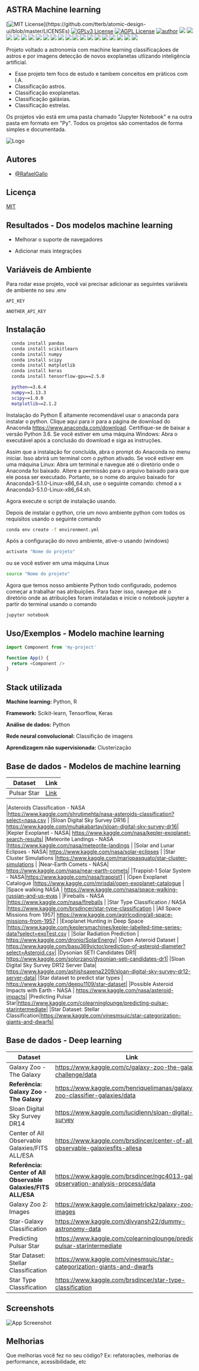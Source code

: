 ## ASTRA Machine learning

[![MIT License](https://img.shields.io/apm/l/atomic-design-ui.svg?)](https://github.com/tterb/atomic-design-ui/blob/master/LICENSEs)
[![GPLv3 License](https://img.shields.io/badge/License-GPL%20v3-yellow.svg)](https://opensource.org/licenses/)
[![AGPL License](https://img.shields.io/badge/license-AGPL-blue.svg)](http://www.gnu.org/licenses/agpl-3.0)
[![author](https://img.shields.io/badge/author-RafaelGallo-red.svg)](https://github.com/RafaelGallo?tab=repositories) 
[![](https://img.shields.io/badge/python-3.7+-blue.svg)](https://www.python.org/downloads/release/python-374/) 
[![](https://img.shields.io/badge/R-3.6.0-red.svg)](https://www.r-project.org/)
[![](https://img.shields.io/badge/ggplot2-white.svg)](https://ggplot2.tidyverse.org/)
[![](https://img.shields.io/badge/dplyr-blue.svg)](https://dplyr.tidyverse.org/)
[![](https://img.shields.io/badge/readr-green.svg)](https://readr.tidyverse.org/)
[![](https://img.shields.io/badge/ggvis-black.svg)](https://ggvis.tidyverse.org/)
[![](https://img.shields.io/badge/Shiny-red.svg)](https://shiny.tidyverse.org/)
[![](https://img.shields.io/badge/plotly-green.svg)](https://plotly.com/)
[![](https://img.shields.io/badge/XGBoost-red.svg)](https://xgboost.readthedocs.io/en/stable/#)
[![](https://img.shields.io/badge/Tensorflow-orange.svg)](https://powerbi.microsoft.com/pt-br/)
[![](https://img.shields.io/badge/Keras-red.svg)](https://powerbi.microsoft.com/pt-br/)
[![](https://img.shields.io/badge/CUDA-gree.svg)](https://powerbi.microsoft.com/pt-br/)
[![](https://img.shields.io/badge/Caret-orange.svg)](https://caret.tidyverse.org/)
[![](https://img.shields.io/badge/Pandas-blue.svg)](https://pandas.pydata.org/) 
[![](https://img.shields.io/badge/Matplotlib-blue.svg)](https://matplotlib.org/)
[![](https://img.shields.io/badge/Seaborn-green.svg)](https://seaborn.pydata.org/)
[![](https://img.shields.io/badge/Matplotlib-orange.svg)](https://scikit-learn.org/stable/) 
[![](https://img.shields.io/badge/Scikit_Learn-green.svg)](https://scikit-learn.org/stable/)
[![](https://img.shields.io/badge/Numpy-white.svg)](https://numpy.org/)
[![](https://img.shields.io/badge/PowerBI-red.svg)](https://powerbi.microsoft.com/pt-br/)

Projeto voltado a astronomia com machine learning classificaçãoes de astros e por imagens detecção de novos exoplanetas utlizando inteligência artificial.

- Esse projeto tem foco de estudo e tambem conceitos em práticos com I.A.
- Classificação astros.
- Classificação exoplanetas.
- Classificação galáxias.
- Classificação estrelas.

Os projetos vão está em uma pasta chamado "Jupyter Notebook" e na outra pasta em formato em "Py".
Todos os projetos são comentados de forma simples e documentada.



![Logo](https://image.freepik.com/fotos-gratis/panorama-noturno-da-galaxia_23-2148895342.jpg)


## Autores

- [@RafaelGallo](https://github.com/RafaelGallo)


## Licença

[MIT](https://choosealicense.com/licenses/mit/)


## Resultados - Dos modelos machine learning 

- Melhorar o suporte de navegadores

- Adicionar mais integrações


## Variáveis de Ambiente

Para rodar esse projeto, você vai precisar adicionar as seguintes variáveis de ambiente no seu .env

`API_KEY`

`ANOTHER_API_KEY`
## Instalação 

```bash
  conda install pandas 
  conda install scikitlearn
  conda install numpy
  conda install scipy
  conda install matplotlib
  conda install keras
  conda install tensorflow-gpu==2.5.0

  python==3.6.4
  numpy==1.13.3
  scipy==1.0.0
  matplotlib==2.1.2
```
Instalação do Python É altamente recomendável usar o anaconda para instalar o python. Clique aqui para ir para a página de download do Anaconda https://www.anaconda.com/download. Certifique-se de baixar a versão Python 3.6. Se você estiver em uma máquina Windows: Abra o executável após a conclusão do download e siga as instruções. 

Assim que a instalação for concluída, abra o prompt do Anaconda no menu iniciar. Isso abrirá um terminal com o python ativado. Se você estiver em uma máquina Linux: Abra um terminal e navegue até o diretório onde o Anaconda foi baixado. 
Altere a permissão para o arquivo baixado para que ele possa ser executado. Portanto, se o nome do arquivo baixado for Anaconda3-5.1.0-Linux-x86_64.sh, use o seguinte comando: chmod a x Anaconda3-5.1.0-Linux-x86_64.sh.

Agora execute o script de instalação usando.


Depois de instalar o python, crie um novo ambiente python com todos os requisitos usando o seguinte comando

```bash
conda env create -f environment.yml
```
Após a configuração do novo ambiente, ative-o usando (windows)
```bash
activate "Nome do projeto"
```
ou se você estiver em uma máquina Linux
```bash
source "Nome do projeto" 
```
Agora que temos nosso ambiente Python todo configurado, podemos começar a trabalhar nas atribuições. Para fazer isso, navegue até o diretório onde as atribuições foram instaladas e inicie o notebook jupyter a partir do terminal usando o comando
```bash
jupyter notebook
```
## Uso/Exemplos - Modelo machine learning

```javascript
import Component from 'my-project'

function App() {
  return <Component />
}
```


## Stack utilizada

**Machine learning:** Python, R

**Framework:** Scikit-learn, Tensorflow, Keras

**Análise de dados:** Python

**Rede neural convolucional:** Classifição de imagens

**Aprendizagem não supervisionada:** Clusterização

## Base de dados - Modelos de machine learning

| Dataset               | Link                                                 |
| ----------------- | ---------------------------------------------------------------- |
|Pulsar Star|[Link](https://github.com/RafaelGallo/Machine-learning---ASTRA-/blob/main/Jupyter%20Notebook/M.L%20modelo%20classificacao.ipynb)|

|Asteroids Classification - NASA |https://www.kaggle.com/shrutimehta/nasa-asteroids-classification?select=nasa.csv |
|Sloan Digital Sky Survey DR16 | https://www.kaggle.com/muhakabartay/sloan-digital-sky-survey-dr16|
|Kepler Exoplanet - NASA| https://www.kaggle.com/nasa/kepler-exoplanet-search-results|
|Meteorite Landings - NASA |https://www.kaggle.com/nasa/meteorite-landings |
|Solar and Lunar Eclipses - NASA| https://www.kaggle.com/nasa/solar-eclipses |
|Star Cluster Simulations |https://www.kaggle.com/mariopasquato/star-cluster-simulations |
|Near-Earth Comets - NASA| https://www.kaggle.com/nasa/near-earth-comets|
|Trappist-1 Solar System - NASA|https://www.kaggle.com/nasa/trappist1 |
|Open Exoplanet Catalogue      |https://www.kaggle.com/mrisdal/open-exoplanet-catalogue |
|Space walking NASA | https://www.kaggle.com/nasa/space-walking-russian-and-us-evas |
|Fireballs - NASA |https://www.kaggle.com/nasa/fireballs |
|Star Type Classification / NASA       |https://www.kaggle.com/brsdincer/star-type-classification |
|All Space Missions from 1957| https://www.kaggle.com/agirlcoding/all-space-missions-from-1957 |
|Exoplanet Hunting in Deep Space |https://www.kaggle.com/keplersmachines/kepler-labelled-time-series-data?select=exoTest.csv |
|Solar Radiation Prediction       | https://www.kaggle.com/dronio/SolarEnergy|
|Open Asteroid Dataset | https://www.kaggle.com/basu369victor/prediction-of-asteroid-diameter?select=Asteroid.csv|
|Dysonian SETI Candidates DR1| https://www.kaggle.com/solorzano/dysonian-seti-candidates-dr1|
|Sloan Digital Sky Survey DR12 Server Data| https://www.kaggle.com/ashishsaxena2209/sloan-digital-sky-survey-dr12-server-data|
|Star dataset to predict star types | https://www.kaggle.com/deepu1109/star-dataset|
|Possible Asteroid Impacts with Earth - NASA | https://www.kaggle.com/nasa/asteroid-impacts|
|Predicting Pulsar Star|https://www.kaggle.com/colearninglounge/predicting-pulsar-starintermediate|
|Star Dataset: Stellar Classification|https://www.kaggle.com/vinesmsuic/star-categorization-giants-and-dwarfs|

## Base de dados - Deep learning 

| Dataset               | Link                                                 |
| ----------------- | ---------------------------------------------------------------- |
|Galaxy Zoo - The Galaxy |https://www.kaggle.com/c/galaxy-zoo-the-galaxy-challenge/data|
|**Referência: Galaxy Zoo - The Galaxy** |https://www.kaggle.com/henriquelimanas/galaxy-zoo-classifier-galaxies/data|
|Sloan Digital Sky Survey DR14|https://www.kaggle.com/lucidlenn/sloan-digital-sky-survey|
|Center of All Observable Galaxies/FITS ALL/ESA|https://www.kaggle.com/brsdincer/center-of-all-observable-galaxiesfits-allesa|
|**Referência: Center of All Observable Galaxies/FITS ALL/ESA** |https://www.kaggle.com/brsdincer/ngc4013-galaxy-observation-analysis-process/data|
|Galaxy Zoo 2: Images| https://www.kaggle.com/jaimetrickz/galaxy-zoo-2-images|
|Star-Galaxy Classification|https://www.kaggle.com/divyansh22/dummy-astronomy-data|
|Predicting Pulsar Star|https://www.kaggle.com/colearninglounge/predicting-pulsar-starintermediate|
|Star Dataset: Stellar Classification| https://www.kaggle.com/vinesmsuic/star-categorization-giants-and-dwarfs|
|Star Type Classification |https://www.kaggle.com/brsdincer/star-type-classification |

## Screenshots
![App Screenshot](https://via.placeholder.com/468x300?text=App+Screenshot+Here)

## Melhorias
Que melhorias você fez no seu código? Ex: refatorações, melhorias de performance, acessibilidade, etc

